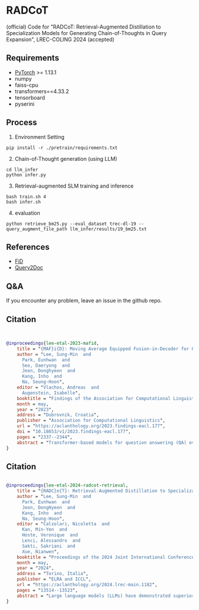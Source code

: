 # RADCoT
(official) Code for "RADCoT: Retrieval-Augmented Distillation to Specialization Models for Generating Chain-of-Thoughts in Query Expansion", LREC-COLING 2024 (accepted)

## Requirements
* [PyTorch](http://pytorch.org/) >= 1.13.1
* numpy
* faiss-cpu
* transformers==4.33.2
* tensorboard
* pyserini

## Process

1. Environment Setting
```console
pip install -r ./pretrain/requirements.txt
```

2. Chain-of-Thought generation (using LLM)
```console
cd llm_infer
python infer.py
```

3. Retrieval-augmented SLM training and inference

```console
bash train.sh 4
bash infer.sh
```

4. evaluation

```console
python retrieve_bm25.py --eval_dataset trec-dl-19 --query_augment_file_path llm_infer/results/19_bm25.txt
```


## References
* [FiD](https://github.com/facebookresearch/FiD)
* [Query2Doc](https://aclanthology.org/2023.emnlp-main.585/)

## Q&A
If you encounter any problem, leave an issue in the github repo.


## Citation
```bibtex


@inproceedings{lee-etal-2023-mafid,
    title = "{MAF}i{D}: Moving Average Equipped Fusion-in-Decoder for Question Answering over Tabular and Textual Data",
    author = "Lee, Sung-Min  and
      Park, Eunhwan  and
      Seo, Daeryong  and
      Jeon, Donghyeon  and
      Kang, Inho  and
      Na, Seung-Hoon",
    editor = "Vlachos, Andreas  and
      Augenstein, Isabelle",
    booktitle = "Findings of the Association for Computational Linguistics: EACL 2023",
    month = may,
    year = "2023",
    address = "Dubrovnik, Croatia",
    publisher = "Association for Computational Linguistics",
    url = "https://aclanthology.org/2023.findings-eacl.177",
    doi = "10.18653/v1/2023.findings-eacl.177",
    pages = "2337--2344",
    abstract = "Transformer-based models for question answering (QA) over tables and texts confront a {``}long{''} hybrid sequence over tabular and textual elements, causing long-range reasoning problems. To handle long-range reasoning, we extensively employ a fusion-in-decoder (FiD) and exponential moving average (EMA), proposing a Moving Average Equipped Fusion-in-Decoder (\textbf{MAFiD}). With FiD as the backbone architecture, MAFiD combines various levels of reasoning: \textit{independent encoding} of homogeneous data and \textit{single-row} and \textit{multi-row heterogeneous reasoning}, using a \textit{gated cross attention layer} to effectively aggregate the three types of representations resulting from various reasonings. Experimental results on HybridQA indicate that MAFiD achieves state-of-the-art performance by increasing exact matching (EM) and F1 by 1.1 and 1.7, respectively, on the blind test set.",
}
```

## Citation
```bibtex

@inproceedings{lee-etal-2024-radcot-retrieval,
    title = "{RADC}o{T}: Retrieval-Augmented Distillation to Specialization Models for Generating Chain-of-Thoughts in Query Expansion",
    author = "Lee, Sung-Min  and
      Park, Eunhwan  and
      Jeon, DongHyeon  and
      Kang, Inho  and
      Na, Seung-Hoon",
    editor = "Calzolari, Nicoletta  and
      Kan, Min-Yen  and
      Hoste, Veronique  and
      Lenci, Alessandro  and
      Sakti, Sakriani  and
      Xue, Nianwen",
    booktitle = "Proceedings of the 2024 Joint International Conference on Computational Linguistics, Language Resources and Evaluation (LREC-COLING 2024)",
    month = may,
    year = "2024",
    address = "Torino, Italia",
    publisher = "ELRA and ICCL",
    url = "https://aclanthology.org/2024.lrec-main.1182",
    pages = "13514--13523",
    abstract = "Large language models (LLMs) have demonstrated superior performance to that of small language models (SLM) in information retrieval for various subtasks including dense retrieval, reranking, query expansion, and pseudo-document generation. However, the parameter sizes of LLMs are extremely large, making it expensive to operate LLMs stably for providing LLM-based retrieval services. Recently, retrieval-augmented language models have been widely employed to significantly reduce the parameter size by retrieving relevant knowledge from large-scale corpora and exploiting the resulting {``}in-context{''} knowledge as additional model input, thereby substantially reducing the burden of internalizing and retaining world knowledge in model parameters. Armed by the retrieval-augmented language models, we present a retrieval-augmented model specialization that distills the capability of LLMs to generate the chain-of-thoughts (CoT) for query expansion {--} that is, injects the LLM{'}s capability to generate CoT into a retrieval-augmented SLM {--} referred to as \textbf{RADCoT}. Experimental results on the MS-MARCO, TREC DL 19, 20 datasets show that RADCoT yields consistent improvements over distillation without retrieval, achieving comparable performance to that of the query expansion method using LLM-based CoTs. Our code is publicly available at \url{https://github.com/ZIZUN/RADCoT}.",
}
```

